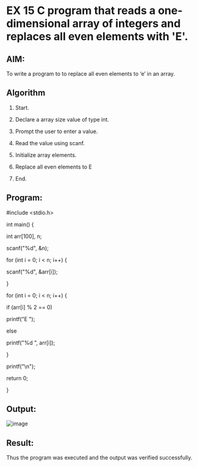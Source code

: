 # EX 15 C program that reads a one-dimensional array of integers and replaces all even elements with 'E'.

## AIM:

To write a program to to replace all even elements to ‘e’ in an array.

## Algorithm

1. Start.

2. Declare a array size value of type int.

3. Prompt the user to enter a value.

4. Read the value using scanf.

5. Initialize array elements.

6. Replace all even elements to E

7. End.

## Program:

#include <stdio.h>

int main() {

 int arr[100], n;
 
 scanf("%d", &n);
 
 for (int i = 0; i < n; i++) {
 
 scanf("%d", &arr[i]);
 
 }
 
 for (int i = 0; i < n; i++) {
 
 if (arr[i] % 2 == 0)
 
 printf("E ");
 
 else
 
 printf("%d ", arr[i]);
 
 }
 
 printf("\n");
 
 return 0;

}

## Output:

![image](https://github.com/user-attachments/assets/dfa6c90d-10a7-405f-b96f-a220525a3a3b)

## Result:

Thus the program was executed and the output was verified successfully.
